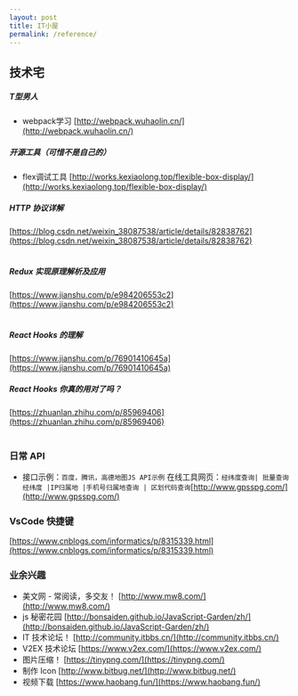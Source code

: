 ```yaml
---
layout: post
title: IT小屋
permalink: /reference/
---
```


技术宅
-----------

##### T型男人
- webpack学习
  [http://webpack.wuhaolin.cn/](http://webpack.wuhaolin.cn/)


##### 开源工具（可惜不是自己的）
- flex调试工具
  [http://works.kexiaolong.top/flexible-box-display/](http://works.kexiaolong.top/flexible-box-display/)


##### HTTP 协议详解

[https://blog.csdn.net/weixin_38087538/article/details/82838762](https://blog.csdn.net/weixin_38087538/article/details/82838762)
<br/><br/>

##### Redux 实现原理解析及应用

[https://www.jianshu.com/p/e984206553c2](https://www.jianshu.com/p/e984206553c2)
<br/><br/>

##### React Hooks 的理解

[https://www.jianshu.com/p/76901410645a](https://www.jianshu.com/p/76901410645a)

##### React Hooks 你真的用对了吗？

[https://zhuanlan.zhihu.com/p/85969406](https://zhuanlan.zhihu.com/p/85969406)
<br/><br/>

### 日常 API

- 接口示例：`百度，腾讯，高德地图JS API示例`
  在线工具网页：`经纬度查询| 批量查询经纬度 |IP归属地 |手机号归属地查询 | 区划代码查询`[http://www.gpsspg.com/](http://www.gpsspg.com/)

### VsCode 快捷键

[https://www.cnblogs.com/informatics/p/8315339.html](https://www.cnblogs.com/informatics/p/8315339.html)

### 业余兴趣

- 美文网 - 常阅读，多交友！
  [http://www.mw8.com/](http://www.mw8.com/)
- js 秘密花园
  [http://bonsaiden.github.io/JavaScript-Garden/zh/](http://bonsaiden.github.io/JavaScript-Garden/zh/)
- IT 技术论坛！
  [http://community.itbbs.cn/](http://community.itbbs.cn/)
- V2EX 技术论坛
  [https://www.v2ex.com/](https://www.v2ex.com/)
- 图片压缩！
  [https://tinypng.com/](https://tinypng.com/)
- 制作 Icon
  [http://www.bitbug.net/](http://www.bitbug.net/)
- 视频下载
  [https://www.haobang.fun/](https://www.haobang.fun/)